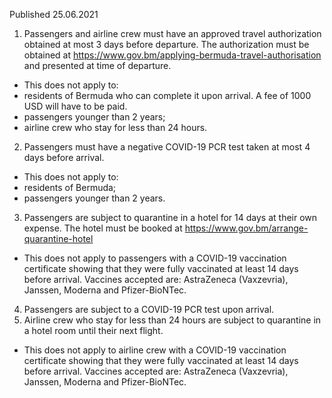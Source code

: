 Published 25.06.2021
1. Passengers and airline crew must have an approved travel authorization obtained at most 3 days before departure. The authorization must be obtained at <a href="https://www.gov.bm/applying-bermuda-travel-authorisation">https://www.gov.bm/applying-bermuda-travel-authorisation</a> and presented at time of departure.
- This does not apply to:
- residents of Bermuda who can complete it upon arrival. A fee of 1000 USD will have to be paid.
- passengers younger than 2 years;
- airline crew who stay for less than 24 hours.
2. Passengers must have a negative COVID-19 PCR test taken at most 4 days before arrival.
- This does not apply to:
- residents of Bermuda;
- passengers younger than 2 years.
3. Passengers are subject to quarantine in a hotel for 14 days at their own expense. The hotel must be booked at <a href="https://www.gov.bm/arrange-quarantine-hotel">https://www.gov.bm/arrange-quarantine-hotel</a>
- This does not apply to passengers with a COVID-19 vaccination certificate showing that they were fully vaccinated at least 14 days before arrival. Vaccines accepted are: AstraZeneca (Vaxzevria), Janssen, Moderna and Pfizer-BioNTec.
4. Passengers are subject to a COVID-19 PCR test upon arrival.
5. Airline crew who stay for less than 24 hours are subject to quarantine in a hotel room until their next flight.
- This does not apply to airline crew with a COVID-19 vaccination certificate showing that they were fully vaccinated at least 14 days before arrival. Vaccines accepted are: AstraZeneca (Vaxzevria), Janssen, Moderna and Pfizer-BioNTec.